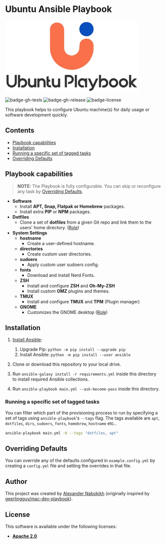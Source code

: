 # Ubuntu Ansible Playbook

![Logo](files/logo.png)

![badge-gh-tests]
![badge-gh-release]
![badge-license]

This playbook helps to configure Ubuntu machine(s) for daily usage or software development quickly.

## Contents

- [Playbook capabilities](#playbook-capabilities)
- [Installation](#installation)
- [Running a specific set of tagged tasks](#running-a-specific-set-of-tagged-tasks)
- [Overriding Defaults](#overriding-defaults)

## Playbook capabilities

> **NOTE:** The Playbook is fully configurable. You can skip or reconfigure any task by [Overriding Defaults](#overriding-defaults).

- **Software**
  - Install **APT, Snap, Flatpak or Homebrew** packages.
  - Install extra **PIP** or **NPM** packages.
- **Dotfiles**
  - Clone a set of **dotfiles** from a given Git repo and link them to the users' home directory. ([Role](https://github.com/geerlingguy/ansible-role-dotfiles))
- **System Settings**
  - **hostname**
    - Create a user-defined hostname.
  - **directories**
    - Create custom user directories.
  - **sudoers**
    - Apply custom user sudoers config.
  - **fonts**
    - Download and install Nerd Fonts.
  - **ZSH**
    - Install and configure **ZSH** and **Oh-My-ZSH**
    - Install custom **OMZ** plugins and themes.
  - **TMUX**
    - Install and configure **TMUX** and **TPM** (Plugin manager)
  - **GNOME**
    - Customizes the GNOME desktop ([Role](https://github.com/PeterMosmans/ansible-role-customize-gnome/))

## Installation

1. [Install Ansible](https://docs.ansible.com/ansible/latest/installation_guide/index.html):

   1. Upgrade Pip: `python -m pip install --upgrade pip`
   2. Install Ansible: `python -m pip install --user ansible`

2. Clone or download this repository to your local drive.
3. Run `ansible-galaxy install -r requirements.yml` inside this directory to install required Ansible collections.
4. Run `ansible-playbook main.yml --ask-become-pass` inside this directory.

### Running a specific set of tagged tasks

You can filter which part of the provisioning process to run by specifying a set of tags using `ansible-playbook`'s `--tags` flag. The tags available are `apt`, `dotfiles`, `dirs`, `sudoers`, `fonts`, `homebrew`, `hostname` etc..

```sh
ansible-playbook main.yml -K --tags "dotfiles, apt"
```

## Overriding Defaults

You can override any of the defaults configured in `example.config.yml` by creating a `config.yml` file and setting the overrides in that file.

## Author

This project was created by [Alexander Nabokikh](https://www.linkedin.com/in/nabokih/) (originally inspired by [geerlingguy/mac-dev-playbook](https://github.com/geerlingguy/mac-dev-playbook)).

## License

This software is available under the following licenses:

- **[Apache 2.0](https://github.com/AlexNabokikh/mac-playbook/blob/master/LICENSE)**

[badge-gh-tests]: https://github.com/AlexNabokikh/ubuntu-playbook/actions/workflows/test.yml/badge.svg
[badge-gh-release]: https://github.com/AlexNabokikh/ubuntu-playbook/actions/workflows/release.yaml/badge.svg
[badge-license]: https://img.shields.io/badge/License-Apache%202.0-informational
